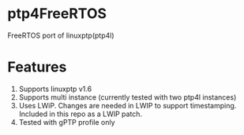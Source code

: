 # ptp4FreeRTOS
FreeRTOS port of linuxptp(ptp4l)
# Features
1. Supports linuxptp v1.6
2. Supports multi instance (currently tested with two ptp4l instances)
3. Uses LWiP. Changes are needed in LWIP to support timestamping. Included in this repo as a LWIP patch.
4. Tested with gPTP profile only
